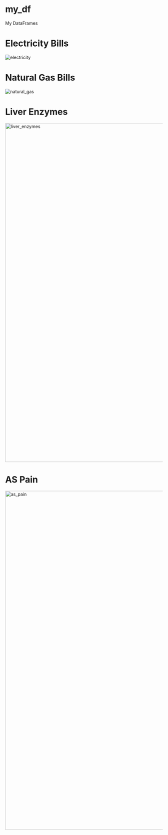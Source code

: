 # my_df
My DataFrames

# Electricity Bills
![electricity](https://github.com/user-attachments/assets/ac61db35-6c94-4b4c-a6bc-99094845b670)

# Natural Gas Bills
![natural_gas](https://github.com/user-attachments/assets/7078c7cb-ed26-425d-bf2e-220fc65f324c)

# Liver Enzymes
<img width="1920" height="1080" alt="liver_enzymes" src="https://github.com/user-attachments/assets/de8d9948-706a-4ad7-adc4-cb49749c2b8b" />

# AS Pain
<img width="1920" height="1080" alt="as_pain" src="https://github.com/user-attachments/assets/22a8450c-4f2c-42f8-a7c9-32ec14ae9623" />
